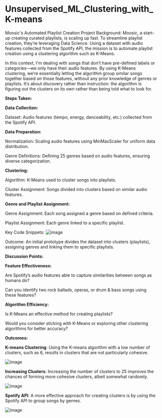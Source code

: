 # Unsupervised_ML_Clustering_with_K-means

Moosic's Automated Playlist Creation Project
Background: Moosic, a start-up creating curated playlists, is scaling up fast. To streamline playlist creation, they’re leveraging Data Science. Using a dataset with audio features collected from the Spotify API, the mission is to automate playlist creation using a clustering algorithm such as K-Means.

In this context, I'm dealing with songs that don’t have pre-defined labels or categories—we only have their audio features. By using K-Means clustering, we’re essentially letting the algorithm group similar songs together based on those features, without any prior knowledge of genres or playlists. It’s about discovery rather than instruction: the algorithm is figuring out the clusters on its own rather than being told what to look for.

**Steps Taken:**

**Data Collection:**

Dataset: Audio features (tempo, energy, danceability, etc.) collected from the Spotify API.

**Data Preparation:**

Normalization: Scaling audio features using MinMaxScaler for uniform data distribution.

Genre Definitions: Defining 25 genres based on audio features, ensuring diverse categorization.

**Clustering:**

Algorithm: K-Means used to cluster songs into playlists.

Cluster Assignment: Songs divided into clusters based on similar audio features.

**Genre and Playlist Assignment:**

Genre Assignment: Each song assigned a genre based on defined criteria.

Playlist Assignment: Each genre linked to a specific playlist.

Key Code Snippets:
![image](https://github.com/user-attachments/assets/a9a33631-1e40-4a73-bde2-61472eb8cc70)


Outcome: An initial prototype divides the dataset into clusters (playlists), assigning genres and linking them to specific playlists.

**Discussion Points:**

**Feature Effectiveness:**

Are Spotify’s audio features able to capture similarities between songs as humans do?

Can you identify two rock ballads, operas, or drum & bass songs using these features?

**Algorithm Efficiency:**

Is K-Means an effective method for creating playlists?

Would you consider sticking with K-Means or exploring other clustering algorithms for better accuracy?

**Outcomes:**

**K-means Clustering**: Using the K-means algorithm with a low number of clusters, such as 6, results in clusters that are not particularly cohesive.

![image](https://github.com/user-attachments/assets/92ebee38-8e92-46ed-b8b7-4fa1bcf2bd6f)

**Increasing Clusters**: Increasing the number of clusters to 25 improves the chances of forming more cohesive clusters, albeit somewhat randomly.


![image](https://github.com/user-attachments/assets/55b09456-08ec-4d42-8a71-c4c93dcfe34a)

**Spotify API**: A more effective approach for creating clusters is by using the Spotify API to group songs by genres.

![image](https://github.com/user-attachments/assets/b2b97aef-44b2-44de-b27b-ab8c1c791c5d)



